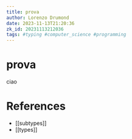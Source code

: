 ```yaml
---
title: prova
author: Lorenzo Drumond
date: 2023-11-13T21:20:36
zk_id: 20231113212036
tags: #typing #computer_science #programming
---
```



# prova
ciao

# References
- [[subtypes]]
- [[types]]
